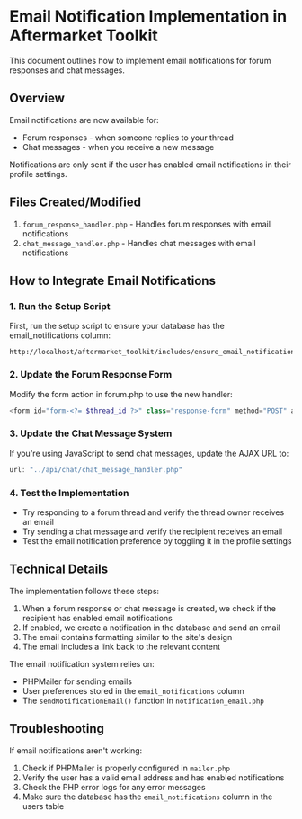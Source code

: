 # Email Notification Implementation in Aftermarket Toolkit

This document outlines how to implement email notifications for forum responses and chat messages.

## Overview

Email notifications are now available for:
- Forum responses - when someone replies to your thread
- Chat messages - when you receive a new message

Notifications are only sent if the user has enabled email notifications in their profile settings.

## Files Created/Modified

1. `forum_response_handler.php` - Handles forum responses with email notifications
2. `chat_message_handler.php` - Handles chat messages with email notifications

## How to Integrate Email Notifications

### 1. Run the Setup Script

First, run the setup script to ensure your database has the email_notifications column:
```
http://localhost/aftermarket_toolkit/includes/ensure_email_notifications_column.php
```

### 2. Update the Forum Response Form

Modify the form action in forum.php to use the new handler:
```php
<form id="form-<?= $thread_id ?>" class="response-form" method="POST" action="../api/forum_threads/forum_response_handler.php">
```

### 3. Update the Chat Message System

If you're using JavaScript to send chat messages, update the AJAX URL to:
```javascript
url: "../api/chat/chat_message_handler.php"
```

### 4. Test the Implementation

- Try responding to a forum thread and verify the thread owner receives an email
- Try sending a chat message and verify the recipient receives an email
- Test the email notification preference by toggling it in the profile settings

## Technical Details

The implementation follows these steps:

1. When a forum response or chat message is created, we check if the recipient has enabled email notifications
2. If enabled, we create a notification in the database and send an email
3. The email contains formatting similar to the site's design
4. The email includes a link back to the relevant content

The email notification system relies on:
- PHPMailer for sending emails
- User preferences stored in the `email_notifications` column
- The `sendNotificationEmail()` function in `notification_email.php`

## Troubleshooting

If email notifications aren't working:

1. Check if PHPMailer is properly configured in `mailer.php`
2. Verify the user has a valid email address and has enabled notifications
3. Check the PHP error logs for any error messages
4. Make sure the database has the `email_notifications` column in the users table